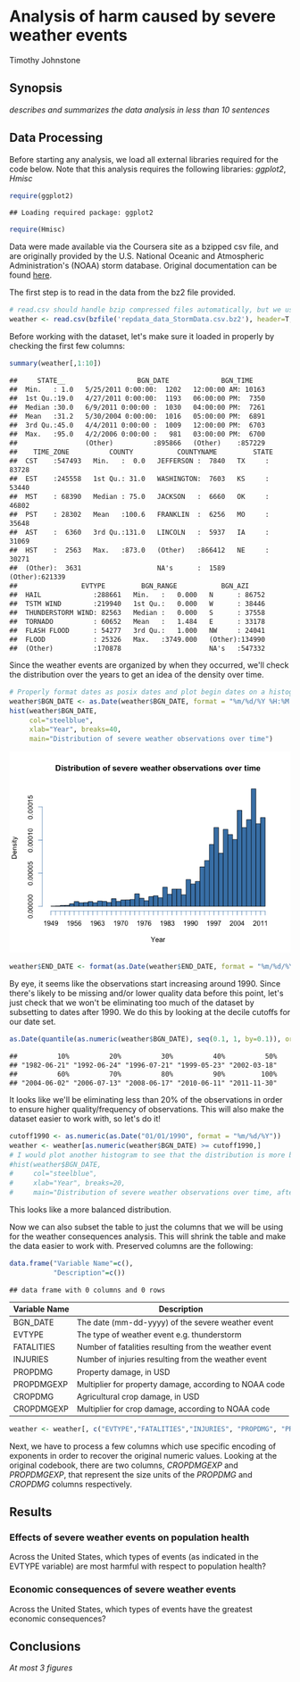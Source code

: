 # Analysis of harm caused by severe weather events
Timothy Johnstone  

## Synopsis

*describes and summarizes the data analysis in less than 10 sentences*

## Data Processing

Before starting any analysis, we load all external libraries required for the code below. Note that this analysis requires the following libraries: *ggplot2*, *Hmisc*

```r
require(ggplot2)
```

```
## Loading required package: ggplot2
```

```r
require(Hmisc)
```


Data were made available via the Coursera site as a bzipped csv file, and are originally provided by the U.S. National Oceanic and Atmospheric Administration's (NOAA) storm database. Original documentation can be found [here](http://www.ncdc.noaa.gov/stormevents/pd01016005curr.pdf).

The first step is to read in the data from the bz2 file provided.


```r
# read.csv should handle bzip compressed files automatically, but we use bzfile just in case 
weather <- read.csv(bzfile('repdata_data_StormData.csv.bz2'), header=T, na.strings = "")
```

Before working with the dataset, let's make sure it loaded in properly by checking the first few columns:

```r
summary(weather[,1:10])
```

```
##     STATE__                  BGN_DATE             BGN_TIME     
##  Min.   : 1.0   5/25/2011 0:00:00:  1202   12:00:00 AM: 10163  
##  1st Qu.:19.0   4/27/2011 0:00:00:  1193   06:00:00 PM:  7350  
##  Median :30.0   6/9/2011 0:00:00 :  1030   04:00:00 PM:  7261  
##  Mean   :31.2   5/30/2004 0:00:00:  1016   05:00:00 PM:  6891  
##  3rd Qu.:45.0   4/4/2011 0:00:00 :  1009   12:00:00 PM:  6703  
##  Max.   :95.0   4/2/2006 0:00:00 :   981   03:00:00 PM:  6700  
##                 (Other)          :895866   (Other)    :857229  
##    TIME_ZONE          COUNTY           COUNTYNAME         STATE       
##  CST    :547493   Min.   :  0.0   JEFFERSON :  7840   TX     : 83728  
##  EST    :245558   1st Qu.: 31.0   WASHINGTON:  7603   KS     : 53440  
##  MST    : 68390   Median : 75.0   JACKSON   :  6660   OK     : 46802  
##  PST    : 28302   Mean   :100.6   FRANKLIN  :  6256   MO     : 35648  
##  AST    :  6360   3rd Qu.:131.0   LINCOLN   :  5937   IA     : 31069  
##  HST    :  2563   Max.   :873.0   (Other)   :866412   NE     : 30271  
##  (Other):  3631                   NA's      :  1589   (Other):621339  
##                EVTYPE         BGN_RANGE           BGN_AZI      
##  HAIL             :288661   Min.   :   0.000   N      : 86752  
##  TSTM WIND        :219940   1st Qu.:   0.000   W      : 38446  
##  THUNDERSTORM WIND: 82563   Median :   0.000   S      : 37558  
##  TORNADO          : 60652   Mean   :   1.484   E      : 33178  
##  FLASH FLOOD      : 54277   3rd Qu.:   1.000   NW     : 24041  
##  FLOOD            : 25326   Max.   :3749.000   (Other):134990  
##  (Other)          :170878                      NA's   :547332
```

Since the weather events are organized by when they occurred, we'll check the distribution over the years to get an idea of the density over time.


```r
# Properly format dates as posix dates and plot begin dates on a histogram
weather$BGN_DATE <- as.Date(weather$BGN_DATE, format = "%m/%d/%Y %H:%M:%S")
hist(weather$BGN_DATE, 
     col="steelblue",
     xlab="Year", breaks=40,
     main="Distribution of severe weather observations over time")
```

![](RR_Proj2_HarmfulWeatherEvents_files/figure-html/unnamed-chunk-4-1.png) 

```r
weather$END_DATE <- format(as.Date(weather$END_DATE, format = "%m/%d/%Y %H:%M:%S"), "%m/%d/%Y")
```

By eye, it seems like the observations start increasing around 1990. Since there's likely to be missing and/or lower quality data before this point, let's just check that we won't be eliminating too much of the dataset by subsetting to dates after 1990. We do this by looking at the decile cutoffs for our date set. 

```r
as.Date(quantile(as.numeric(weather$BGN_DATE), seq(0.1, 1, by=0.1)), origin="1970-01-01")
```

```
##          10%          20%          30%          40%          50% 
## "1982-06-21" "1992-06-24" "1996-07-21" "1999-05-23" "2002-03-18" 
##          60%          70%          80%          90%         100% 
## "2004-06-02" "2006-07-13" "2008-06-17" "2010-06-11" "2011-11-30"
```
It looks like we'll be eliminating less than 20% of the observations in order to ensure higher quality/frequency of observations. This will also make the dataset easier to work with, so let's do it!

```r
cutoff1990 <- as.numeric(as.Date("01/01/1990", format = "%m/%d/%Y"))
weather <- weather[as.numeric(weather$BGN_DATE) >= cutoff1990,]
# I would plot another histogram to see that the distribution is more balanced, but we are limited to 3 plots in our output...........
#hist(weather$BGN_DATE, 
#     col="steelblue",
#     xlab="Year", breaks=20,
#     main="Distribution of severe weather observations over time, after date filtering")
```
This looks like a more balanced distribution.

Now we can also subset the table to just the columns that we will be using for the weather consequences analysis. This will shrink the table and make the data easier to work with. Preserved columns are the following:


```r
data.frame("Variable Name"=c(),
           "Description"=c())
```

```
## data frame with 0 columns and 0 rows
```

| Variable Name | Description                                            |  
|---------------|--------------------------------------------------------|  
| BGN_DATE      | The date (mm-dd-yyyy) of the severe weather event      |  
| EVTYPE        | The type of weather event e.g. thunderstorm            |  
| FATALITIES    | Number of fatalities resulting from the weather event  |  
| INJURIES      | Number of injuries resulting from the weather event    |  
| PROPDMG       | Property damage, in USD                                |  
| PROPDMGEXP    | Multiplier for property damage, according to NOAA code |  
| CROPDMG       | Agricultural crop damage, in USD                       |  
| CROPDMGEXP    | Multiplier for crop damage, according to NOAA code     |  


```r
weather <- weather[, c("EVTYPE","FATALITIES","INJURIES", "PROPDMG", "PROPDMGEXP", "CROPDMG", "CROPDMGEXP")]
```

Next, we have to process a few columns which use specific encoding of exponents in order to recover the original numeric values. Looking at the original codebook, there are two columns, *CROPDMGEXP* and *PROPDMGEXP*, that represent the size units of the *PROPDMG* and *CROPDMG* columns respectively. 





## Results

### Effects of severe weather events on population health

Across the United States, which types of events (as indicated in the EVTYPE variable) are most harmful with respect to population health?

### Economic consequences of severe weather events

Across the United States, which types of events have the greatest economic consequences?

## Conclusions

*At most 3 figures*
